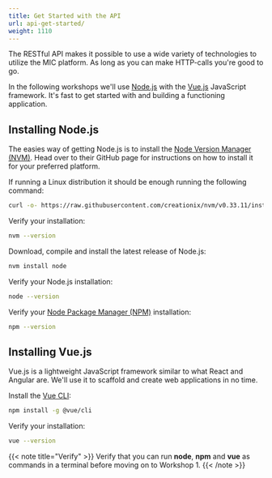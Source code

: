 ```yaml
---
title: Get Started with the API
url: api-get-started/
weight: 1110
---
```


The RESTful API makes it possible to use a wide variety of technologies to utilize the MIC platform. As long as you can make HTTP-calls you're good to go.

In the following workshops we'll use [Node.js](https://nodejs.org/) with the [Vue.js](https://vuejs.org/) JavaScript framework. It's fast to get started with and building a functioning application.

## Installing Node.js

The easies way of getting Node.js is to install the [Node Version Manager (NVM)](https://github.com/creationix/nvm). Head over to their GitHub page for instructions on how to install it for your preferred platform.

If running a Linux distribution it should be enough running the following command:

```sh
curl -o- https://raw.githubusercontent.com/creationix/nvm/v0.33.11/install.sh | bash
```

Verify your installation:

```sh
nvm --version
```

Download, compile and install the latest release of Node.js:

```sh
nvm install node
```

Verify your Node.js installation:

```sh
node --version
```

Verify your [Node Package Manager (NPM)](https://www.npmjs.com/) installation:

```sh
npm --version
```

## Installing Vue.js

Vue.js is a lightweight JavaScript framework similar to what React and Angular are. We'll use it to scaffold and create web applications in no time.

Install the [Vue CLI](https://cli.vuejs.org/guide/installation.html):

```sh
npm install -g @vue/cli
```

Verify your installation:

```sh
vue --version
```

{{< note title="Verify" >}}
Verify that you can run **node**, **npm** and **vue** as commands in a terminal before moving on to Workshop 1.
{{< /note >}}
